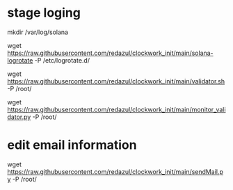 # stage loging

mkdir /var/log/solana

wget https://raw.githubusercontent.com/redazul/clockwork_init/main/solana-logrotate -P /etc/logrotate.d/

wget https://raw.githubusercontent.com/redazul/clockwork_init/main/validator.sh -P /root/

wget https://raw.githubusercontent.com/redazul/clockwork_init/main/monitor_validator.py -P /root/

# edit email information

wget https://raw.githubusercontent.com/redazul/clockwork_init/main/sendMail.py -P /root/
